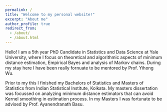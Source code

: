```yaml
---
permalink: /
title: "Welcome to my personal website!"
excerpt: "About me"
author_profile: true
redirect_from: 
  - /about/
  - /about.html
---
```


Hello! I am a 5th year PhD Candidate in Statistics and Data Science at Yale University, where I focus on theoretical and algorithmic aspects of minimum distance estimation, Empirical Bayes and analysis of Markov chains. During my stay here I have been really fornuate to be mentored by Prof. Yihong Wu. 

Prior to my this I finished my Bachelors of Statistics and Masters of Statistics from Indian Statistical Institute, Kolkata. My masters dissertation was focussed on analyzing minimum distance estimators that can avoid Kernel smoothing in estimation process. In my Masters I was fortunate to be advised by Prof. Ayanendranath Basu.
